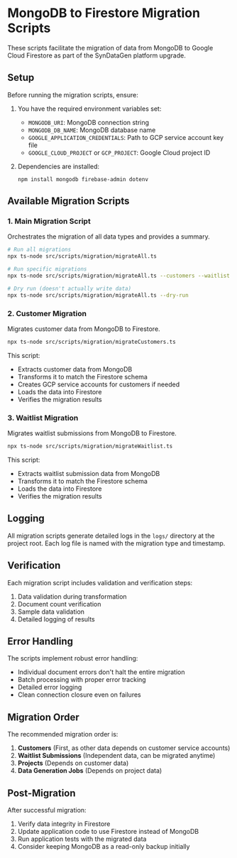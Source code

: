 # MongoDB to Firestore Migration Scripts

These scripts facilitate the migration of data from MongoDB to Google Cloud Firestore as part of the SynDataGen platform upgrade.

## Setup

Before running the migration scripts, ensure:

1. You have the required environment variables set:
   - `MONGODB_URI`: MongoDB connection string
   - `MONGODB_DB_NAME`: MongoDB database name
   - `GOOGLE_APPLICATION_CREDENTIALS`: Path to GCP service account key file
   - `GOOGLE_CLOUD_PROJECT` or `GCP_PROJECT`: Google Cloud project ID

2. Dependencies are installed:
   ```
   npm install mongodb firebase-admin dotenv
   ```

## Available Migration Scripts

### 1. Main Migration Script

Orchestrates the migration of all data types and provides a summary.

```bash
# Run all migrations
npx ts-node src/scripts/migration/migrateAll.ts

# Run specific migrations
npx ts-node src/scripts/migration/migrateAll.ts --customers --waitlist

# Dry run (doesn't actually write data)
npx ts-node src/scripts/migration/migrateAll.ts --dry-run
```

### 2. Customer Migration

Migrates customer data from MongoDB to Firestore.

```bash
npx ts-node src/scripts/migration/migrateCustomers.ts
```

This script:
- Extracts customer data from MongoDB
- Transforms it to match the Firestore schema
- Creates GCP service accounts for customers if needed
- Loads the data into Firestore
- Verifies the migration results

### 3. Waitlist Migration

Migrates waitlist submissions from MongoDB to Firestore.

```bash
npx ts-node src/scripts/migration/migrateWaitlist.ts
```

This script:
- Extracts waitlist submission data from MongoDB
- Transforms it to match the Firestore schema
- Loads the data into Firestore
- Verifies the migration results

## Logging

All migration scripts generate detailed logs in the `logs/` directory at the project root. Each log file is named with the migration type and timestamp.

## Verification

Each migration script includes validation and verification steps:
1. Data validation during transformation
2. Document count verification
3. Sample data validation
4. Detailed logging of results

## Error Handling

The scripts implement robust error handling:
- Individual document errors don't halt the entire migration
- Batch processing with proper error tracking
- Detailed error logging
- Clean connection closure even on failures

## Migration Order

The recommended migration order is:

1. **Customers** (First, as other data depends on customer service accounts)
2. **Waitlist Submissions** (Independent data, can be migrated anytime)
3. **Projects** (Depends on customer data)
4. **Data Generation Jobs** (Depends on project data)

## Post-Migration

After successful migration:
1. Verify data integrity in Firestore
2. Update application code to use Firestore instead of MongoDB
3. Run application tests with the migrated data
4. Consider keeping MongoDB as a read-only backup initially 